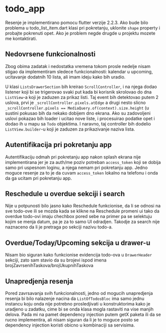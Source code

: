 # todo_app

Resenje je implementirano pomocu flutter verzije 2.2.3. Ako bude bilo problema u todo_list_item.dart klasi pri pokretanju, uklonite `shape` property i probajte pokrenuti opet. Ako je problem negde drugde u projektu mozete me kontaktirati.

## Nedovrsene funkcionalnosti

Zbog obima zadatak i nedostatka vremena tokom prosle nedelje nisam stigao da implementiram sledece funkcionalnosti: kalendar u upcoming, ucitavanje dodatnih 10 lista, ali imam ideju kako bih uradio.

U klasi `ListsDrawerSection` bih kreirao `ScrollController`, i na njega dodao listener koji bi se trigerovao svaki put kada bi korisnik skrolovao do dna `ListView`-a koji je zaduzen za prikaz listi. Taj event bih detektovao putem 2 uslova, prvi je `_scrollController.pixels.atEdge` a drugi nesto slicno `_scrollController.pixels == MediaQuery.of(context).size.height` (u sustini pokusao bih da nekako dobijem dno ekrana. Ako su zadovoljeni uslovi pokazao bih loader i ucitao nove liste, i procesuirao podatke opet i dodao ih u mapu sa `Todo` objektima. I naravno, taj controller bih dodelio `ListView.builder`-u koji je zaduzen za prikazivanje naziva lista.

## Autentifikacija pri pokretanju app

Autentifikaciju odmah pri pokretanju app nakon splash ekrana nije implementirana jer je za auth/me poziv potreban `access_token` koji se dobija samo pri uspesnom loginu, a njega nemam pri pokretanju app. Jedno moguce resenje za to je da cuvam `access_token` lokalno na telefonu i onda da ga ucitam pri pokretanju app.

## Reschedule u overdue sekciji i search 

Nije u potpunosti bilo jasno kako Reschedule funkcionise, da li se odnosi na sve todo-ove ili se mozda kada se klikne na Reschedule promeni ui tako da overdue todo-ovi imaju chechbox pored sebe na primer pa se selektuju kojim se menja datum, pa je za to samo UI odradjen. Takodje za search nije naznaceno da li je pretraga po sekciji nazivu todo-a.

## Overdue/Today/Upcoming sekcija u drawer-u

Nisam bio siguran kako funkcionise evidencija todo-ova u `DrawerHeader` sekciji, zato sam stavio da su brojevi ispod imena brojZavrsenihTaskova/brojUkupnihTaskova

## Unapredjenja resenja

Pored zavrsavanja svih funkcionalnosti, jedno od mogucih unapredjenja resenja bi bilo nalazenje nacina da `ListOfTodosBloc` ima samo jednu instancu koju onda nije potrebno prosledjivati u konstruktorima kako je uradjeno u zadatku, cime bi se onda klasa mogla rastaviti na vise manjih delova. Pada mi na pamet dependency injection putem getX paketa ili da se rucno implementira, ali nisam siguran da li je to moguce posto se dependency injection koristi obicno u kombinaciji sa servisima. 
